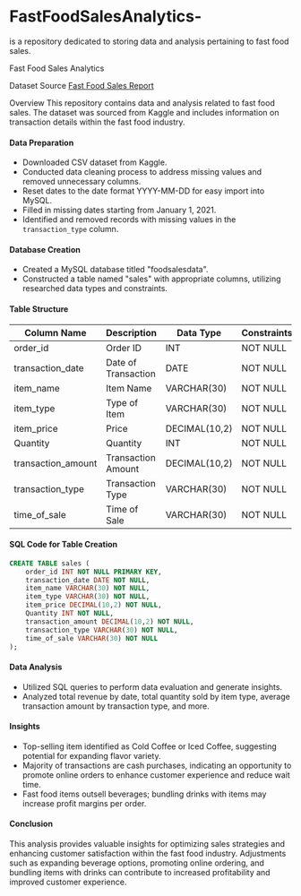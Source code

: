 # FastFoodSalesAnalytics-
is a repository dedicated to storing data and analysis pertaining to fast food sales.

 Fast Food Sales Analytics

 Dataset Source
[Fast Food Sales Report](https://www.kaggle.com/datasets/rajatsurana979/fast-food-sales-report)

 Overview
This repository contains data and analysis related to fast food sales. The dataset was sourced from Kaggle and includes information on transaction details within the fast food industry.

#### Data Preparation
- Downloaded CSV dataset from Kaggle.
- Conducted data cleaning process to address missing values and removed unnecessary columns.
- Reset dates to the date format YYYY-MM-DD for easy import into MySQL.
- Filled in missing dates starting from January 1, 2021.
- Identified and removed records with missing values in the `transaction_type` column.

#### Database Creation
- Created a MySQL database titled "foodsalesdata".
- Constructed a table named "sales" with appropriate columns, utilizing researched data types and constraints.

#### Table Structure

| Column Name       | Description             | Data Type   | Constraints |
|-------------------|-------------------------|-------------|-------------|
| order_id          | Order ID                | INT         | NOT NULL    |
| transaction_date  | Date of Transaction     | DATE        | NOT NULL    |
| item_name         | Item Name               | VARCHAR(30) | NOT NULL    |
| item_type         | Type of Item            | VARCHAR(30) | NOT NULL    |
| item_price        | Price                   | DECIMAL(10,2)| NOT NULL    |
| Quantity          | Quantity                | INT         | NOT NULL    |
| transaction_amount| Transaction Amount      | DECIMAL(10,2)| NOT NULL    |
| transaction_type  | Transaction Type        | VARCHAR(30) | NOT NULL    |
| time_of_sale      | Time of Sale            | VARCHAR(30) | NOT NULL    |

#### SQL Code for Table Creation
```sql
CREATE TABLE sales (
	order_id INT NOT NULL PRIMARY KEY,
    transaction_date DATE NOT NULL,
    item_name VARCHAR(30) NOT NULL,
    item_type VARCHAR(30) NOT NULL,
    item_price DECIMAL(10,2) NOT NULL,
    Quantity INT NOT NULL,
    transaction_amount DECIMAL(10,2) NOT NULL,
    transaction_type VARCHAR(30) NOT NULL,
    time_of_sale VARCHAR(30) NOT NULL
);
```

#### Data Analysis
- Utilized SQL queries to perform data evaluation and generate insights.
- Analyzed total revenue by date, total quantity sold by item type, average transaction amount by transaction type, and more.

#### Insights
- Top-selling item identified as Cold Coffee or Iced Coffee, suggesting potential for expanding flavor variety.
- Majority of transactions are cash purchases, indicating an opportunity to promote online orders to enhance customer experience and reduce wait time.
- Fast food items outsell beverages; bundling drinks with items may increase profit margins per order.
  
#### Conclusion
This analysis provides valuable insights for optimizing sales strategies and enhancing customer satisfaction within the fast food industry. Adjustments such as expanding beverage options, promoting online ordering, and bundling items with drinks can contribute to increased profitability and improved customer experience.
